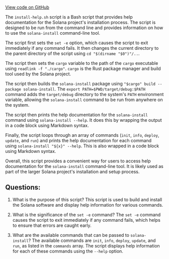 [View code on GitHub](https://github.com/solana-labs/solana/blob/master/install/install-help.sh)

The `install-help.sh` script is a Bash script that provides help documentation for the Solana project's installation process. The script is designed to be run from the command line and provides information on how to use the `solana-install` command-line tool.

The script first sets the `set -e` option, which causes the script to exit immediately if any command fails. It then changes the current directory to the parent directory of the script using `cd "$(dirname "$0")"/..`.

The script then sets the `cargo` variable to the path of the `cargo` executable using `readlink -f "./cargo"`. `cargo` is the Rust package manager and build tool used by the Solana project.

The script then builds the `solana-install` package using `"$cargo" build --package solana-install`. The `export PATH=$PWD/target/debug:$PATH` command adds the `target/debug` directory to the system's `PATH` environment variable, allowing the `solana-install` command to be run from anywhere on the system.

The script then prints the help documentation for the `solana-install` command using `solana-install --help`. It does this by wrapping the output in a code block using Markdown syntax.

Finally, the script loops through an array of commands (`init`, `info`, `deploy`, `update`, and `run`) and prints the help documentation for each command using `solana-install "${x}" --help`. This is also wrapped in a code block using Markdown syntax.

Overall, this script provides a convenient way for users to access help documentation for the `solana-install` command-line tool. It is likely used as part of the larger Solana project's installation and setup process.
## Questions: 
 1. What is the purpose of this script?
   This script is used to build and install the Solana software and display help information for various commands.

2. What is the significance of the `set -e` command?
   The `set -e` command causes the script to exit immediately if any command fails, which helps to ensure that errors are caught early.

3. What are the available commands that can be passed to `solana-install`?
   The available commands are `init`, `info`, `deploy`, `update`, and `run`, as listed in the `commands` array. The script displays help information for each of these commands using the `--help` option.